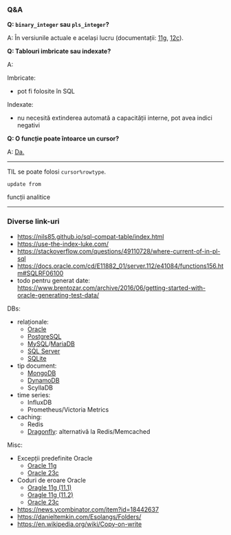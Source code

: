 ### Q&A

**Q: `binary_integer` sau `pls_integer`?**

A: În versiunile actuale e același lucru (documentații: [11g](https://docs.oracle.com/cd/E11882_01/appdev.112/e25519/datatypes.htm#LNPLS319), [12c](https://docs.oracle.com/database/121/LNPLS/datatypes.htm#LNPLS99938)).

**Q: Tablouri imbricate sau indexate?**

A:

Imbricate:
- pot fi folosite în SQL

Indexate:
- nu necesită extinderea automată a capacității interne, pot avea indici negativi

**Q: O funcție poate întoarce un cursor?**

A: [Da.](https://stackoverflow.com/questions/25891044/returning-a-ref-cursor-from-a-oracle-function)

-----

TIL se poate folosi `cursor%rowtype`.

`update from`

funcții analitice

-----

<!--

TODO
De exportat tabelele din schema HR în csv, apoi de portat manual 😢 script-urile pt constrângeri și mai știu eu ce

https://gist.github.com/gourab5139014/b0b8e90c66acd5d0e9bcfebbff65d02a
https://github.com/nomemory/neat-sample-databases-generators
https://github.com/nomemory/hr-schema-mysql
https://github.com/andriimazur93/hr_schema_sql_server

alternativ, dar mai puține date: https://www.sqltutorial.org/sql-sample-database/

-->


### Diverse link-uri

- https://nils85.github.io/sql-compat-table/index.html
- https://use-the-index-luke.com/
- https://stackoverflow.com/questions/49110728/where-current-of-in-pl-sql
- https://docs.oracle.com/cd/E11882_01/server.112/e41084/functions156.htm#SQLRF06100
- todo pentru generat date: https://www.brentozar.com/archive/2016/06/getting-started-with-oracle-generating-test-data/


DBs:
- relaționale:
  - [Oracle](https://www.oracletutorial.com/)
  - [PostgreSQL](https://www.postgresqltutorial.com/)
  - [MySQL](https://www.mysqltutorial.org/)/[MariaDB](https://www.mariadbtutorial.com/)
  - [SQL Server](https://www.sqlservertutorial.net)
  - [SQLite](https://www.sqlitetutorial.net/)
- tip document:
  - [MongoDB](https://www.mongodbtutorial.org/)
  - [DynamoDB](https://docs.aws.amazon.com/amazondynamodb/latest/developerguide/DynamoDBLocal.html)
  - ScyllaDB
- time series:
  - InfluxDB
  - Prometheus/Victoria Metrics
- caching:
  - Redis
  - [Dragonfly](https://github.com/dragonflydb/dragonfly): alternativă la Redis/Memcached

Misc:
- Excepții predefinite Oracle
  - [Oracle 11g](https://docs.oracle.com/cd/E11882_01/appdev.112/e25519/errors.htm#LNPLS00703)
  - [Oracle 23c](https://docs.oracle.com/en/database/oracle////oracle-database/23/lnpls/plsql-error-handling.html#GUID-8C327B4A-71FA-4CFB-8BC9-4550A23734D6)
- Coduri de eroare Oracle
  - [Oragle 11g (11.1)](https://docs.oracle.com/cd/B28359_01/server.111/b28278/toc.htm)
  - [Oragle 11g (11.2)](https://docs.oracle.com/cd/E11882_01/server.112/e17766/toc.htm)
  - [Oracle 23c](https://docs.oracle.com/en/database/oracle/oracle-database/23/errmg/ORA-00000.html#GUID-27437B7F-F0C3-4F1F-9C6E-6780706FB0F6)
- https://news.ycombinator.com/item?id=18442637
- https://danieltemkin.com/Esolangs/Folders/
- https://en.wikipedia.org/wiki/Copy-on-write
